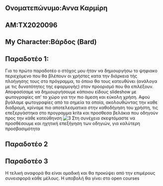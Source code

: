 ## Ονοματεπώνυμο:Αννα Καρμίρη
## ΑΜ:ΤΧ2020096
## My Character:Βάρδος (Bard)

## Παραδοτέο 1: 
Για το πρώτο παραδοτέο ο στόχος μου ήταν να δημιουργήσω το ψηφιακο περιεχόμενο που θα βλέπουν οι χρήστες κατα την διάρκεια τής πλοήγησης τους στο πρόγραμμα, το όποιο θα τους κατευθύνει (ανάλογα με τις δυνατότητες της εφαρμογής) στον προορισμό που θα επιλέξουν. Αποφασίσαμε να δημιουργήσουμε κάποιου είδους slideshow με φωτογραφίες απ’ το χώρο για την πιο άμεση και εύκολη χρήση. Αφού βγάλαμε φωτογραφίες από τα σημεία τα οποία, ακολουθώντας την καθε διαδρομή, κρίναμε πιο αποτελεσματικα στην καθοδήγηση του χρήστη, τις επεξεργάστηκα στο προγραμμα krita και προσθεσα βελάκια που οδηγούν προς την κάθε κατεύθηνση
![3](https://github.com/BalE9/CampusNavigation/assets/126085238/f181a927-e490-4e93-8152-3895718296a3)
Στη συνέχεια σκεφτόμαστε να προσθέσουμε και ηχητική επεξήγηση των οδηγιών, για καλύτερη προσβασιμότητα 

## Παραδοτέο 2


## Παραδοτέο 3


Η τελική αναφορά θα είναι ομαδική και θα προκύψει από την επιμέρους συνεισφορά κάθε μέλους. Η υποβολή θα γίνει στο open courses
